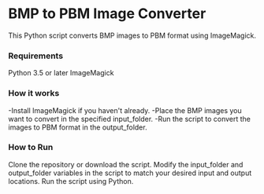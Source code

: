 <h1>BMP to PBM Image Converter</h1>
This Python script converts BMP images to PBM format using ImageMagick.

<h3>Requirements</h3>
Python 3.5 or later
ImageMagick

<h3>How it works</h3>
-Install ImageMagick if you haven't already.
-Place the BMP images you want to convert in the specified input_folder.
-Run the script to convert the images to PBM format in the output_folder.

<h3>How to Run</h3>
Clone the repository or download the script.
Modify the input_folder and output_folder variables in the script to match your desired input and output locations.
Run the script using Python.
